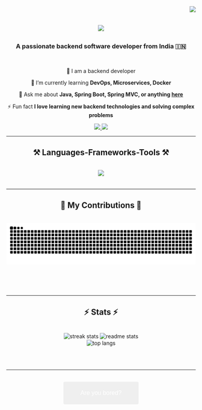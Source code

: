 <img align="right" src="https://visitor-badge.laobi.icu/badge?page_id=Rohitbiradar12.Rohitbiradar12" />

<h1 align="center">
    <img src="https://readme-typing-svg.herokuapp.com/?font=Righteous&size=35&center=true&vCenter=true&width=500&height=70&duration=4000&lines=Hi+There!+👋;+I'm+Rohit+Biradar!;" />
</h1>

<h3 align="center">A passionate backend software developer from India 🇮🇳</h3>

<br/>

<div align="center">
 
 🔭 I am a backend developer

 🌱 I’m currently learning **DevOps, Microservices, Docker**

 💬 Ask me about **Java, Spring Boot, Spring MVC, or anything [here](https://github.com/Rohitbiradar12/Rohitbiradar12/issues)**

 ⚡ Fun fact **I love learning new backend technologies and solving complex problems**
</div>

 
<div align="center"> 
  <a href="mailto:rohitbiradar394@gmail.com">
    <img src="https://img.shields.io/badge/Gmail-333333?style=for-the-badge&logo=gmail&logoColor=red" />
  </a>
  <a href="https://www.linkedin.com/in/rohit-biradar-46b53a245/" target="_blank">
    <img src="https://img.shields.io/badge/LinkedIn-0077B5?style=for-the-badge&logo=linkedin&logoColor=white" target="_blank" />
  </a>
</div>

<hr/>

<h2 align="center">⚒️ Languages-Frameworks-Tools ⚒️</h2>
<br/>
<div align="center">
    <img src="https://skillicons.dev/icons?i=java,spring,html,css,javascript,docker,aws,azure,git,github,jenkins,postgresql,mysql,bootstrap,thymeleaf,nodejs,hibernate,nginx" /><br>
</div>

<br/>
<hr/>

<div align="center">
  <h2>🐍 My Contributions 🐍</h2>
  <br>
  <img alt="snake eating my contributions" src="https://raw.githubusercontent.com/Rohitbiradar12/Rohitbiradar12/output/github-contribution-grid-snake.svg" />
  
  <br/><br/><br/>
</div>

<hr/>

<h2 align="center">⚡ Stats ⚡</h2>
<br>
<div align=center>
  <img width=390 src="https://github-readme-streak-stats-salesp07.vercel.app/?user=Rohitbiradar12&count_private=true&theme=react&border_radius=10" alt="streak stats"/>
  <img width=390 src="https://github-readme-stats-salesp07.vercel.app/api?username=Rohitbiradar12&count_private=true&show_icons=true&theme=react&rank_icon=github&border_radius=10" alt="readme stats" />
  <br/>
  <img width=325 align="center" src="https://github-readme-stats-salesp07.vercel.app/api/top-langs/?username=Rohitbiradar12&hide=HTML&langs_count=8&layout=compact&theme=react&border_radius=10&size_weight=0.5&count_weight=0.5&exclude_repo=github-readme-stats" alt="top langs" />
</div>

<br/><br/>

<hr/>

<br/>

<div align="center">
    <a href="https://tictactoerohit1.netlify.app/" target="_blank" style="text-decoration: none;">
        <button style="background-image: url('https://github.com/user-attachments/assets/42bcf0ab-f4e4-4096-9f36-a3d8f8b7e57d'); background-size: cover; border: none; width: 200px; height: 60px; color: white; font-size: 16px; border-radius: 4px; cursor: pointer;">
            Are you bored?
        </button>
    </a>
</div>








<br/>
